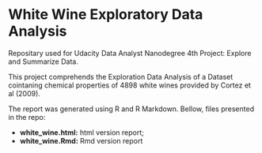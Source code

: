 # White Wine Exploratory Data Analysis

Repositary used for Udacity Data Analyst Nanodegree 4th Project: Explore and Summarize Data.

This project comprehends the Exploration Data Analysis of a Dataset cointaning chemical properties of 4898 white wines provided by Cortez et al (2009).

The report was generated using R and R Markdown. Bellow, files presented in the repo:

* **white_wine.html:** html version report;
* **white_wine.Rmd:** Rmd version report
